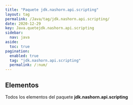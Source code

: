 ```yaml
---
title: "Paquete jdk.nashorn.api.scripting"
layout: tag
permalink: /Java/tag/jdk.nashorn.api.scripting/
date: 2020-12-29
key: Java.quetejdk.nashorn.api.scripting
sidebar: 
  nav: java
aside: 
  toc: true
pagination: 
  enabled: true
  tag: "jdk.nashorn.api.scripting"
  permalink: /:num/
---
```


<h2>Elementos</h2>
Todos los elementos del paquete <strong>jdk.nashorn.api.scripting</strong>

